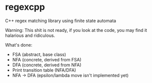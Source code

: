 # regexcpp
C++ regex matching library using finite state automata

Warning: This shit is not ready, if you look at the code, you may find it halarious and ridiculous.

What's done:
* FSA (abstract, base class)
* NFA (concrete, derived from FSA)
* DFA (concrete, derived from NFA)
* Print transition table (NFA/DFA)
* NFA -> DFA (epsilon/lambda move isn't implemented yet)
